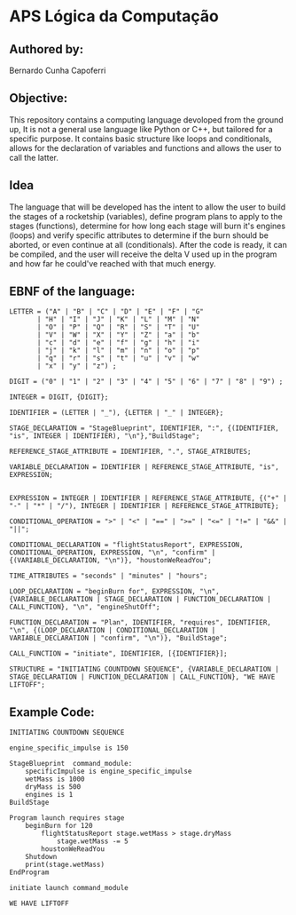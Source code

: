 # APS Lógica da Computação

## Authored by:
Bernardo Cunha Capoferri

## Objective:
This repository contains a computing language devoloped from the ground up, It is not a general use language like Python or C++, but tailored for a specific purpose. It contains basic structure like loops and conditionals, allows for the declaration of variables and functions and allows the user to call the latter.

## Idea
The language that will be developed has the intent to allow the user to build the stages of a rocketship (variables), define program plans to apply to the stages (functions), determine for how long each stage will burn it's engines (loops) and verify specific attributes to determine if the burn should be aborted, or even continue at all (conditionals). After the code is ready, it can be compiled, and the user will receive the delta V used up in the program and how far he could've reached with that much energy.

## EBNF of the language:
```
LETTER = ("A" | "B" | "C" | "D" | "E" | "F" | "G"
       | "H" | "I" | "J" | "K" | "L" | "M" | "N"
       | "O" | "P" | "Q" | "R" | "S" | "T" | "U"
       | "V" | "W" | "X" | "Y" | "Z" | "a" | "b"
       | "c" | "d" | "e" | "f" | "g" | "h" | "i"
       | "j" | "k" | "l" | "m" | "n" | "o" | "p"
       | "q" | "r" | "s" | "t" | "u" | "v" | "w"
       | "x" | "y" | "z") ;

DIGIT = ("0" | "1" | "2" | "3" | "4" | "5" | "6" | "7" | "8" | "9") ;

INTEGER = DIGIT, {DIGIT};

IDENTIFIER = (LETTER | "_"), {LETTER | "_" | INTEGER};

STAGE_DECLARATION = "StageBlueprint", IDENTIFIER, ":", {(IDENTIFIER, "is", INTEGER | IDENTIFIER), "\n"},"BuildStage";

REFERENCE_STAGE_ATTRIBUTE = IDENTIFIER, ".", STAGE_ATRIBUTES;

VARIABLE_DECLARATION = IDENTIFIER | REFERENCE_STAGE_ATTRIBUTE, "is", EXPRESSION;


EXPRESSION = INTEGER | IDENTIFIER | REFERENCE_STAGE_ATTRIBUTE, {("+" | "-" | "*" | "/"), INTEGER | IDENTIFIER | REFERENCE_STAGE_ATTRIBUTE};

CONDITIONAL_OPERATION = ">" | "<" | "==" | ">=" | "<=" | "!=" | "&&" | "||";

CONDITIONAL_DECLARATION = "flightStatusReport", EXPRESSION, CONDITIONAL_OPERATION, EXPRESSION, "\n", "confirm" | {(VARIABLE_DECLARATION, "\n")}, "houstonWeReadYou";

TIME_ATTRIBUTES = "seconds" | "minutes" | "hours";

LOOP_DECLARATION = "beginBurn for", EXPRESSION, "\n", {VARIABLE_DECLARATION | STAGE_DECLARATION | FUNCTION_DECLARATION | CALL_FUNCTION}, "\n", "engineShutOff";

FUNCTION_DECLARATION = "Plan", IDENTIFIER, "requires", IDENTIFIER, "\n", {(LOOP_DECLARATION | CONDITIONAL_DECLARATION | VARIABLE_DECLARATION | "confirm", "\n")}, "BuildStage";

CALL_FUNCTION = "initiate", IDENTIFIER, [{IDENTIFIER}];

STRUCTURE = "INITIATING COUNTDOWN SEQUENCE", {VARIABLE_DECLARATION | STAGE_DECLARATION | FUNCTION_DECLARATION | CALL_FUNCTION}, "WE HAVE LIFTOFF";
```

## Example Code:
```
INITIATING COUNTDOWN SEQUENCE

engine_specific_impulse is 150

StageBlueprint  command_module:
    specificImpulse is engine_specific_impulse
    wetMass is 1000
    dryMass is 500
    engines is 1
BuildStage

Program launch requires stage
    beginBurn for 120
        flightStatusReport stage.wetMass > stage.dryMass
            stage.wetMass -= 5
        houstonWeReadYou
    Shutdown
    print(stage.wetMass)
EndProgram

initiate launch command_module

WE HAVE LIFTOFF
```